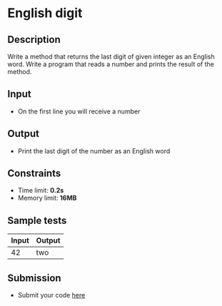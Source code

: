 # English digit

## Description
Write a method that returns the last digit of given integer as an English word.
Write a program that reads a number and prints the result of the method.

## Input
- On the first line you will receive a number

## Output
- Print the last digit of the number as an English word

## Constraints
- Time limit: **0.2s**
- Memory limit: **16MB**

## Sample tests

| Input  | Output |
|:-------|:-------|
| 42     | two    |

## Submission
- Submit your code [here](http://bgcoder.com/Contests/Compete/Index/361#2)
